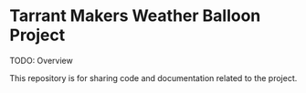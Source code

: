 # Tarrant Makers Weather Balloon Project

TODO: Overview

This repository is for sharing code and documentation related to the project.
